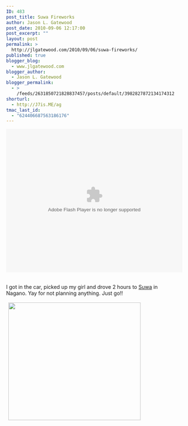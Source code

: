 ```yaml
---
ID: 483
post_title: Suwa Fireworks
author: Jason L. Gatewood
post_date: 2010-09-06 12:17:00
post_excerpt: ""
layout: post
permalink: >
  http://jlgatewood.com/2010/09/06/suwa-fireworks/
published: true
blogger_blog:
  - www.jlgatewood.com
blogger_author:
  - Jason L. Gatewood
blogger_permalink:
  - >
    /feeds/2631850721828837457/posts/default/3982827872134174312
shorturl:
  - http://J7is.ME/ag
tmac_last_id:
  - "624406687563186176"
---
```

<object class width="480" height="390" codebase="http://download.macromedia.com/pub/shockwave/cabs/flash/swflash.cab#version=6,0,40,0"><param name="src" value="http://blip.tv/play/gYQhgfrIfgI%2Em4v" /><param name="allowfullscreen" value="true" /><embed type="application/x-shockwave-flash" width="480" height="390" src="http://blip.tv/play/gYQhgfrIfgI%2Em4v" allowfullscreen="true"></embed></object><br /><div><br />I got in the car, picked up my girl and drove 2 hours to <a href="http://en.wikipedia.org/wiki/Suwa%2C%20Nagano">Suwa</a> in<br />Nagano. Yay for not planning anything. Just go!!<br /><br /><a style="clear: left; display: block; float: left; margin-bottom: 1em; margin-right: 1em; margin-top: 0pt; padding: 0px 6px; text-align: center;" href="http://maps.google.com/maps?om=0&iwloc=addr&f=q&ll=36.0391417%2C138.1141816&hl=en&z=11&ie=UTF8"><img style="border: 0px none;" title="Suwa, Nagano Prefecture, Japan" src="http://placeholder.apture.com/ph/360x320_GoogleMap/?lat=36.0391417&lng=138.1141816&z=11&type=G_NORMAL_MAP" alt="" width="360px" height="320px" /></a><br /><br /></div>